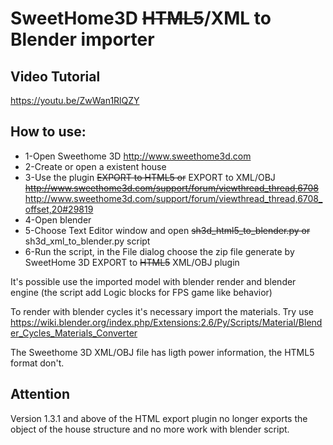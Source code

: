 #   SweetHome3D <del>HTML5</del>/XML to Blender importer

## Video Tutorial

  https://youtu.be/ZwWan1RlQZY   

## How to use:
*   1-Open Sweethome 3D  http://www.sweethome3d.com
*   2-Create or open a existent house
*   3-Use the plugin <del>EXPORT to HTML5 or</del> EXPORT to XML/OBJ <del>http://www.sweethome3d.com/support/forum/viewthread_thread,6708</del>  http://www.sweethome3d.com/support/forum/viewthread_thread,6708_offset,20#29819
*   4-Open blender 
*   5-Choose Text Editor window and open <del>sh3d_html5_to_blender.py or</del> sh3d_xml_to_blender.py script
*   6-Run the script, in the File dialog choose the zip file generate by SweetHome 3D EXPORT to <del>HTML5</del> XML/OBJ plugin
   

 It's possible use the imported model with blender render and blender engine (the script add Logic blocks for FPS game like behavior)

 To render with blender cycles it's necessary import the materials. Try use https://wiki.blender.org/index.php/Extensions:2.6/Py/Scripts/Material/Blender_Cycles_Materials_Converter

 The Sweethome 3D XML/OBJ file has ligth power information, the HTML5 format don't.  


## Attention

 Version 1.3.1 and above of the HTML export plugin no longer exports the object of the house structure and no more work with blender script.  
